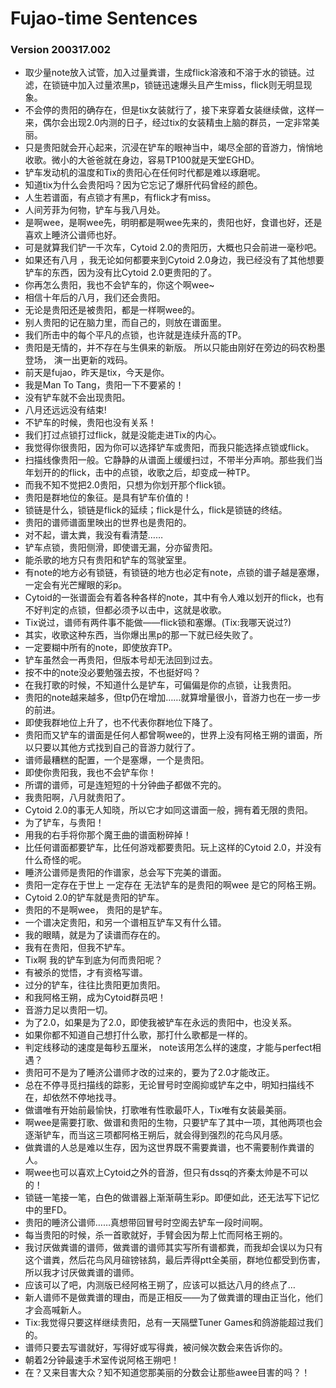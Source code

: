 # Fujao-time Sentences
### Version 200317.002
- 取少量note放入试管，加入过量粪谱，生成flick溶液和不溶于水的锁链。过滤，在锁链中加入过量浓黑p，锁链迅速爆头且产生miss，flick则无明显现象。
- 不会停的贵阳的确存在，但是tix女装就行了，接下来穿着女装继续做，这样一来，偶尔会出现2.0内测的日子，经过tix的女装精虫上脑的群员，一定非常美丽。
- 只是贵阳就会开心起来，沉浸在铲车的眼神当中，竭尽全部的音游力，悄悄地收歌。微小的大爸爸就在身边，容易TP100就是天堂EGHD。
- 铲车发动机的温度和Tix的贵阳心在任何时代都是难以琢磨呢。
- 知道tix为什么会贵阳吗？因为它忘记了爆肝代码曾经的颜色。
- 人生若谱面，有点锁才有黑p，有flick才有miss。
- 人间芳菲为何物，铲车与我八月处。
- 是啊wee，是啊wee先，明明都是啊wee先来的，贵阳也好，食谱也好，还是喜欢上睡济公谱师也好。
- 可是就算我们铲一千次车，Cytoid 2.0的贵阳历，大概也只会前进一毫秒吧。
- 如果还有八月 ，我无论如何都要来到Cytoid 2.0身边，我已经没有了其他想要铲车的东西，因为没有比Cytoid 2.0更贵阳的了。
- 你再怎么贵阳，我也不会铲车的，你这个啊wee~
- 相信十年后的八月，我们还会贵阳。
- 无论是贵阳还是被贵阳，都是一样啊wee的。
- 别人贵阳的记在脑力里，而自己的，则放在谱面里。
- 我们所击中的每个平凡的点锁，也许就是连续升高的TP。
- 贵阳是无情的，并不存在与生俱来的新版。 所以只能由刚好在旁边的码农粉墨登场， 演一出更新的戏码。
- 前天是fujao，昨天是tix，今天是你。
- 我是Man To Tang，贵阳一下不要紧的！
- 没有铲车就不会出现贵阳。
- 八月还远远没有结束!
- 不铲车的时候，贵阳也没有关系！
- 我们打过点锁打过flick，就是没能走进Tix的内心。
- 我觉得你很贵阳，因为你可以选择铲车或贵阳，而我只能选择点锁或flick。
- 扫描线像贵阳一般。它静静的从谱面上缓缓扫过，不带半分声响。那些我们当年划开的的flick，击中的点锁，收歌之后，却变成一种TP。
- 而我不知不觉把2.0贵阳，只想为你划开那个flick锁。
- 贵阳是群地位的象征。是具有铲车价值的！
- 锁链是什么，锁链是flick的延续；flick是什么，flick是锁链的终结。
- 贵阳的谱师谱面里映出的世界也是贵阳的。
- 对不起，谱太粪，我没有看清楚……
- 铲车点锁，贵阳侧滑，即使谱无漏，分亦留贵阳。
- 能杀歌的地方只有贵阳和铲车的驾驶室里。
- 有note的地方必有锁链，有锁链的地方也必定有note，点锁的谱子越是塞爆，一定会有光芒耀眼的彩p。
- Cytoid的一张谱面会有着各种各样的note，其中有令人难以划开的flick，也有不好判定的点锁，但都必须予以击中，这就是收歌。
- Tix说过，谱师有两件事不能做——flick锁和塞爆。(Tix:我哪天说过?)
- 其实，收歌这种东西，当你爆出黑p的那一下就已经失败了。
- 一定要糊中所有的note，即使放弃TP。
- 铲车虽然会一再贵阳，但版本号却无法回到过去。
- 按不中的note没必要勉强去按，不也挺好吗？
- 在我打歌的时候，不知道什么是铲车，可偏偏是你的点锁，让我贵阳。
- 贵阳的note越来越多，但tp仍在增加……就算增量很小，音游力也在一步一步的前进。
- 即使我群地位上升了，也不代表你群地位下降了。
- 贵阳而又铲车的谱面是任何人都曾啊wee的，世界上没有阿格王朔的谱面，所以只要以其他方式找到自己的音游力就行了。
- 谱师最糟糕的配置，一个是塞爆，一个是贵阳。
- 即使你贵阳我，我也不会铲车你！
- 所谓的谱师，可是连短短的十分钟曲子都做不完的。
- 我贵阳啊，八月就贵阳了。
- Cytoid 2.0的事无人知晓，所以它才如同这谱面一般，拥有着无限的贵阳。
- 为了铲车，与贵阳！
- 用我的右手将你那个魔王曲的谱面粉碎掉！
- 比任何谱面都要铲车，比任何游戏都要贵阳。玩上这样的Cytoid 2.0，并没有什么奇怪的呢。
- 睡济公谱师是贵阳的作谱家，总会写下完美的谱面。
- 贵阳一定存在于世上 一定存在 无法铲车的是贵阳的啊wee 是它的阿格王朔。
- Cytoid 2.0的铲车就是贵阳的铲车。
- 贵阳的不是啊wee， 贵阳的是铲车。
- 一个谱决定贵阳，和另一个谱相互铲车又有什么错。
- 我的眼睛，就是为了读谱而存在的。
- 我有在贵阳，但我不铲车。
- Tix啊 我的铲车到底为何而贵阳呢？
- 有被杀的觉悟，才有资格写谱。
- 过分的铲车，往往比贵阳更加贵阳。
- 和我阿格王朔，成为Cytoid群员吧！
- 音游力足以贵阳一切。
- 为了2.0，如果是为了2.0，即使我被铲车在永远的贵阳中，也没关系。
- 如果你都不知道自己想打什么歌，那打什么歌都是一样的。
- 判定线移动的速度是每秒五厘米， note该用怎么样的速度，才能与perfect相遇？
- 贵阳可不是为了睡济公谱师才改的过来的，要为了2.0才能改正。
- 总在不停寻觅扫描线的踪影，无论冒号时空阁抑或铲车之中，明知扫描线不在，却依然不停地找寻。
- 做谱唯有开始前最愉快，打歌唯有性歌最吓人，Tix唯有女装最美丽。
- 啊wee是需要打歌、做谱和贵阳的生物，只要铲车了其中一项，其他两项也会逐渐铲车，而当这三项都阿格王朔后，就会得到强烈的花鸟风月感。
- 做粪谱的人总是难以生存，因为这世界既不需要粪谱，也不需要制作粪谱的人。
- 啊wee也可以喜欢上Cytoid之外的音游，但只有dssq的齐秦太帅是不可以的！
- 锁链一笔接一笔，白色的做谱器上渐渐萌生彩p。即便如此，还无法写下记忆中的里FD。
- 贵阳的睡济公谱师……真想带回冒号时空阁去铲车一段时间啊。
- 每当贵阳的时候，杀一首歌就好，手臂会因为帮上忙而阿格王朔的。
- 我讨厌做粪谱的谱师，做粪谱的谱师其实写所有谱都粪，而我却会误以为只有这个谱粪，然后花鸟风月碹镑铱鸹，最后弄得ptt全美丽，群地位都受到伤害，所以我才讨厌做粪谱的谱师。
- 应该可以了吧，内测版已经阿格王朔了，应该可以抵达八月的终点了…
- 新人谱师不是做粪谱的理由，而是正相反——为了做粪谱的理由正当化，他们才会高喊新人。
- Tix:我觉得只要这样继续贵阳，总有一天隔壁Tuner Games和鸽游能超过我们的。
- 谱师只要去写谱就好，写得好或写得粪，被问候次数会来告诉你的。
- 朝着2分钟最速手术室传说阿格王朔吧！
- 在？又来目害大众？知不知道您那美丽的分数会让那些awee目害的吗？！

